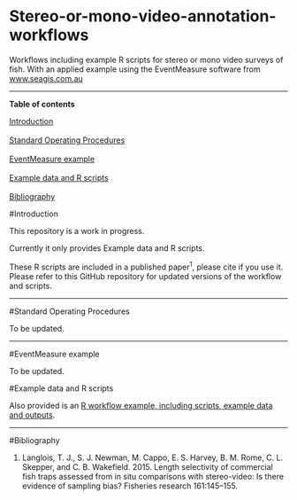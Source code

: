 # Stereo-or-mono-video-annotation-workflows
Workflows including example R scripts for stereo or mono video surveys of fish. With an applied example using the EventMeasure software from www.seagis.com.au

<HR>
</HR>

<b>Table of contents</b>

[Introduction](#introduction)<br></br>
[Standard Operating Procedures](#method)<br></br>
[EventMeasure example](#eventmeasure-example)<br></br>
[Example data and R scripts](#r-example)<br></br>
[Bibliography](#bibliography)

#<a name="introduction"></a>Introduction

This repository is a work in progress.

Currently it only provides Example data and R scripts.

These R scripts are included in a published paper<sup>1</sup>, please cite if you use it.
Please refer to this GitHub repository for updated versions of the workflow and scripts.


<HR>
</HR>

#<a name="method"></a>Standard Operating Procedures

To be updated.

<HR>
</HR>


#<a name="eventmeasure-example"></a>EventMeasure example

To be updated.


#<a name="r-example"></a>Example data and R scripts

Also provided is an <a href="https://github.com/TimLanglois/Stereo-or-mono-video-annotation-workflows/blob/master/x_1_RWorkflow.md"> R workflow example, including scripts, example data and outputs</a>. 

<HR>
</HR>

#<a name="bibliography"></a>Bibliography

1. Langlois, T. J., S. J. Newman, M. Cappo, E. S. Harvey, B. M. Rome, C. L. Skepper, and C. B. Wakefield. 2015. Length selectivity of commercial fish traps assessed from in situ comparisons with stereo-video: Is there evidence of sampling bias? Fisheries research 161:145–155.
<br></br>

